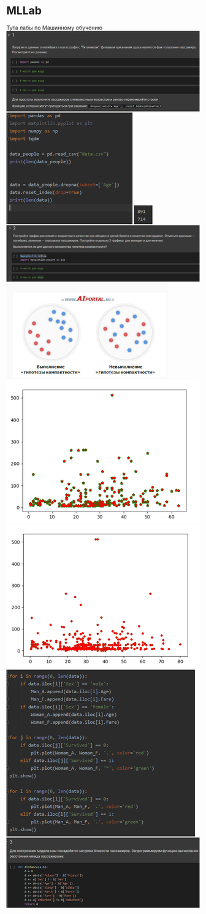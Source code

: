 # MLLab
Тута лабы по Машинному обучению 
![](https://github.com/dwragon/MLLab/blob/master/lab3/s1.png)
![](https://github.com/dwragon/MLLab/blob/master/lab3/s2.png)
![](https://github.com/dwragon/MLLab/blob/master/lab3/s3.png)
![](https://github.com/dwragon/MLLab/blob/master/lab3/s4.png)
![](https://github.com/dwragon/MLLab/blob/master/lab3/s5.png)
![](https://github.com/dwragon/MLLab/blob/master/lab3/s6.png)
![](https://github.com/dwragon/MLLab/blob/master/lab3/s7.png)
![](https://github.com/dwragon/MLLab/blob/master/lab3/s8.png)
![](https://github.com/dwragon/MLLab/blob/master/lab3/s9.png)
